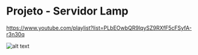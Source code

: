 # Projeto - Servidor Lamp

https://www.youtube.com/playlist?list=PLbEOwbQR9lqySZ9RXfF5cFSyfA-r3n30q

![alt text](https://cdn.discordapp.com/attachments/706930265909493771/745765532472705044/unknown.png)
